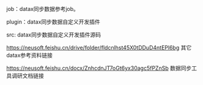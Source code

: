 job：datax同步数据参考job。

plugin：datax同步数据自定义开发插件 

src: datax同步数据自定义开发插件源码 


https://neusoft.feishu.cn/drive/folder/fldcnlhst45X0tDDuD4ntEPl6bg  其它datax参考资料链接 

https://neusoft.feishu.cn/docx/ZnhcdnJT7oGt6yx30agc5fPZnSb  数据同步工具调研文档链接 

